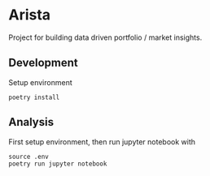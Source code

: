 # Arista

Project for building data driven portfolio / market insights.

## Development

Setup environment
```
poetry install
```

## Analysis

First setup environment, then run jupyter notebook with
```
source .env 
poetry run jupyter notebook
```
